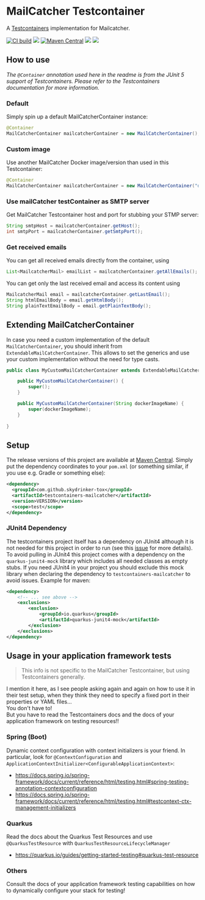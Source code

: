 # MailCatcher Testcontainer

A [Testcontainers](https://www.testcontainers.org/) implementation for Mailcatcher.

[![CI build](https://github.com/skydrinker-tox/testcontainers-mailcatcher/actions/workflows/maven.yml/badge.svg)](https://github.com/skydrinker-tox/testcontainers-mailcatcher/actions/workflows/maven.yml)
![](https://img.shields.io/github/v/release/skydrinker-tox/testcontainers-mailcatcher?label=Release)
[![Maven Central](https://img.shields.io/maven-central/v/io.github.skydrinker-tox/testcontainers-mailcatcher.svg?label=Maven%20Central&color=blue)](https://central.sonatype.com/search?namespace=io.github.skydrinker-tox&name=testcontainers-mailcatcher)
![](https://img.shields.io/github/license/skydrinker-tox/testcontainers-mailcatcher?color=blue)
![](https://img.shields.io/badge/dockage/mailcatcher-0.9.0-blue)

## How to use

_The `@Container` annotation used here in the readme is from the JUnit 5 support of Testcontainers.
Please refer to the Testcontainers documentation for more information._

### Default

Simply spin up a default MailCatcherContainer instance:

```java
@Container
MailCatcherContainer mailcatcherContainer = new MailCatcherContainer();
```

### Custom image

Use another MailCatcher Docker image/version than used in this Testcontainer:

```java
@Container
MailCatcherContainer mailcatcherContainer = new MailCatcherContainer("dockage/mailcatcher:0.9.0");
```

### Use mailCatcher testContainer as SMTP server

Get MailCatcher Testcontainer host and port for stubbing your STMP server:

```java
String smtpHost = mailcatcherContainer.getHost();
int smtpPort = mailcatcherContainer.getSmtpPort();
```

### Get received emails

You can get all received emails directly from the container, using

```java
List<MailcatcherMail> emailList = mailcatcherContainer.getAllEmails();
```

You can get only the last received email and access its content using

```java
MailcatcherMail email = mailcatcherContainer.getLastEmail();
String htmlEmailBody = email.getHtmlBody();
String plainTextEmailBody = email.getPlainTextBody();
```

## Extending MailCatcherContainer

In case you need a custom implementation of the default `MailCatcherContainer`, you should inherit from `ExtendableMailCatcherContainer`. This allows to set the generics and use your custom implementation without the need for type casts.  

```java
public class MyCustomMailCatcherContainer extends ExtendableMailCatcherContainer<MyCustomMailCatcherContainer> {

	public MyCustomMailCatcherContainer() {
		super();
	}

	public MyCustomMailCatcherContainer(String dockerImageName) {
		super(dockerImageName);
	}
	
}
```

## Setup

The release versions of this project are available at [Maven Central](https://search.maven.org/artifact/com.github.skydrinker-tox/testcontainers-mailcatcher).
Simply put the dependency coordinates to your `pom.xml` (or something similar, if you use e.g. Gradle or something else):

```xml
<dependency>
  <groupId>com.github.skydrinker-tox</groupId>
  <artifactId>testcontainers-mailcatcher</artifactId>
  <version>VERSION</version>
  <scope>test</scope>
</dependency>
```

### JUnit4 Dependency

The testcontainers project itself has a dependency on JUnit4 although it is not needed for this project in order to run (see this [issue](https://github.com/testcontainers/testcontainers-java/issues/970) for more details).
To avoid pulling in JUnit4 this project comes with a dependency on the `quarkus-junit4-mock` library which includes all needed classes as empty stubs. If you need JUnit4 in your project you should exclude this mock library
when declaring the dependency to `testcontainers-mailcatcher` to avoid issues. Example for maven:

```xml
<dependency>
    <!-- ... see above -->
    <exclusions>
        <exclusion>
            <groupId>io.quarkus</groupId>
            <artifactId>quarkus-junit4-mock</artifactId>
        </exclusion>
    </exclusions>
</dependency>
```

## Usage in your application framework tests

> This info is not specific to the MailCatcher Testcontainer, but using Testcontainers generally.

I mention it here, as I see people asking again and again on how to use it in their test setup, when they think they need to specify a fixed port in their properties or YAML files...  
You don't have to!  
But you have to read the Testcontainers docs and the docs of your application framework on testing resources!!

### Spring (Boot)

Dynamic context configuration with context initializers is your friend.
In particular, look for `@ContextConfiguration` and `ApplicationContextInitializer<ConfigurableApplicationContext>`:
* https://docs.spring.io/spring-framework/docs/current/reference/html/testing.html#spring-testing-annotation-contextconfiguration
* https://docs.spring.io/spring-framework/docs/current/reference/html/testing.html#testcontext-ctx-management-initializers

### Quarkus

Read the docs about the Quarkus Test Resources and use `@QuarkusTestResource` with `QuarkusTestResourceLifecycleManager`
* https://quarkus.io/guides/getting-started-testing#quarkus-test-resource

### Others

Consult the docs of your application framework testing capabilities on how to dynamically configure your stack for testing!

